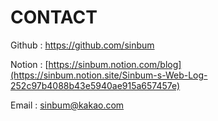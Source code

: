 # CONTACT

Github : https://github.com/sinbum

Notion : [https://sinbum.notion.com/blog](https://sinbum.notion.site/Sinbum-s-Web-Log-252c97b4088b43e5940ae915a657457e)

Email : sinbum@kakao.com
